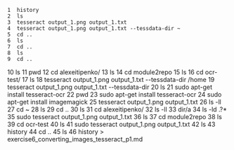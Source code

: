     1  history
    2  ls
    3  tesseract output_1.png output_1.txt
    4  tesseract output_1.png output_1.txt --tessdata-dir ~
    5  cd ..
    6  ls
    7  cd ..
    8  ls
    9  cd ..
   10  ls
   11  pwd
   12  cd alexeitipenko/
   13  ls
   14  cd module2repo
   15  ls
   16  cd ocr-test/
   17  ls
   18  tesseract output_1.png output_1.txt --tessdata-dir /home
   19  tesseract output_1.png output_1.txt --tessdata-dir
   20  ls
   21  sudo apt-get install tesseract-ocr
   22  pwd
   23  sudo apt-get install tesseract-ocr
   24  sudo apt-get install imagemagick
   25  tesseract output_1.png output_1.txt
   26  ls -ll
   27  cd ~
   28  ls
   29  cd ..
   30  ls
   31  cd alexeitipenko/
   32  ls -ll
   33  dir/a
   34  ls -ld .?* 
   35  sudo tesseract output_1.png output_1.txt
   36  ls
   37  cd module2repo
   38  ls
   39  cd ocr-test
   40  ls
   41  sudo tesseract output_1.png output_1.txt
   42  ls
   43  history
   44  cd ..
   45  ls
   46  history > exercise6_converting_images_tesseract_p1.md
